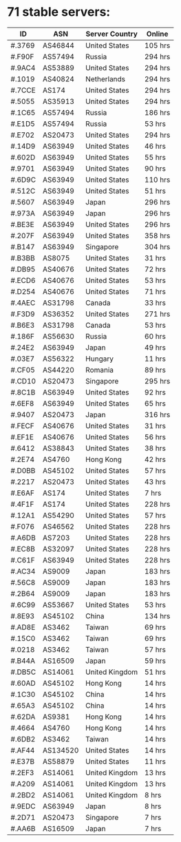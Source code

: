 # 71 stable servers:

| ID | ASN | Server Country | Online |
| ------ | ------ | ------ | ------ |
| #.3769 | AS46844 | United States | 105 hrs |
| #.F90F | AS57494 | Russia | 294 hrs |
| #.9AC4 | AS53889 | United States | 294 hrs |
| #.1019 | AS40824 | Netherlands | 294 hrs |
| #.7CCE | AS174 | United States | 294 hrs |
| #.5055 | AS35913 | United States | 294 hrs |
| #.1C65 | AS57494 | Russia | 186 hrs |
| #.E1D5 | AS57494 | Russia | 53 hrs |
| #.E702 | AS20473 | United States | 294 hrs |
| #.14D9 | AS63949 | United States | 46 hrs |
| #.602D | AS63949 | United States | 55 hrs |
| #.9701 | AS63949 | United States | 90 hrs |
| #.6D9C | AS63949 | United States | 110 hrs |
| #.512C | AS63949 | United States | 51 hrs |
| #.5607 | AS63949 | Japan | 296 hrs |
| #.973A | AS63949 | Japan | 296 hrs |
| #.BE3E | AS63949 | United States | 296 hrs |
| #.207F | AS63949 | United States | 358 hrs |
| #.B147 | AS63949 | Singapore | 304 hrs |
| #.B3BB | AS8075 | United States | 31 hrs |
| #.DB95 | AS40676 | United States | 72 hrs |
| #.ECD6 | AS40676 | United States | 53 hrs |
| #.D254 | AS40676 | United States | 71 hrs |
| #.4AEC | AS31798 | Canada | 33 hrs |
| #.F3D9 | AS36352 | United States | 271 hrs |
| #.B6E3 | AS31798 | Canada | 53 hrs |
| #.186F | AS56630 | Russia | 60 hrs |
| #.24E2 | AS63949 | Japan | 49 hrs |
| #.03E7 | AS56322 | Hungary | 11 hrs |
| #.CF05 | AS44220 | Romania | 89 hrs |
| #.CD10 | AS20473 | Singapore | 295 hrs |
| #.8C1B | AS63949 | United States | 92 hrs |
| #.6EF8 | AS63949 | United States | 65 hrs |
| #.9407 | AS20473 | Japan | 316 hrs |
| #.FECF | AS40676 | United States | 31 hrs |
| #.EF1E | AS40676 | United States | 56 hrs |
| #.6412 | AS38843 | United States | 38 hrs |
| #.2E74 | AS4760 | Hong Kong | 42 hrs |
| #.D0BB | AS45102 | United States | 57 hrs |
| #.2217 | AS20473 | United States | 43 hrs |
| #.E6AF | AS174 | United States | 7 hrs |
| #.4F1F | AS174 | United States | 228 hrs |
| #.12A1 | AS54290 | United States | 57 hrs |
| #.F076 | AS46562 | United States | 228 hrs |
| #.A6DB | AS7203 | United States | 228 hrs |
| #.EC8B | AS32097 | United States | 228 hrs |
| #.C61F | AS63949 | United States | 228 hrs |
| #.AC34 | AS9009 | Japan | 183 hrs |
| #.56C8 | AS9009 | Japan | 183 hrs |
| #.2B64 | AS9009 | Japan | 183 hrs |
| #.6C99 | AS53667 | United States | 53 hrs |
| #.8E93 | AS45102 | China | 134 hrs |
| #.AD8E | AS3462 | Taiwan | 69 hrs |
| #.15C0 | AS3462 | Taiwan | 69 hrs |
| #.0218 | AS3462 | Taiwan | 57 hrs |
| #.B44A | AS16509 | Japan | 59 hrs |
| #.DB5C | AS14061 | United Kingdom | 51 hrs |
| #.60AD | AS45102 | Hong Kong | 14 hrs |
| #.1C30 | AS45102 | China | 14 hrs |
| #.65A3 | AS45102 | China | 14 hrs |
| #.62DA | AS9381 | Hong Kong | 14 hrs |
| #.4664 | AS4760 | Hong Kong | 14 hrs |
| #.6DB2 | AS3462 | Taiwan | 14 hrs |
| #.AF44 | AS134520 | United States | 14 hrs |
| #.E37B | AS58879 | United States | 11 hrs |
| #.2EF3 | AS14061 | United Kingdom | 13 hrs |
| #.A209 | AS14061 | United Kingdom | 13 hrs |
| #.2BD2 | AS14061 | United Kingdom | 8 hrs |
| #.9EDC | AS63949 | Japan | 8 hrs |
| #.2D71 | AS20473 | Singapore | 7 hrs |
| #.AA6B | AS16509 | Japan | 7 hrs |

